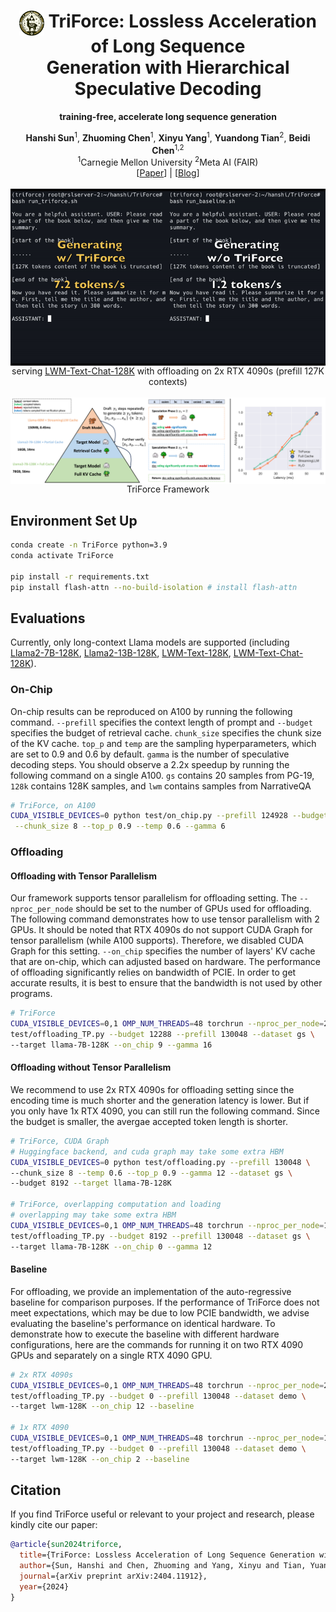 <div align="center">
<h1><img src="static/images/triforce.png" height="40px" align="top"/> TriForce: Lossless Acceleration of Long Sequence <br> Generation with Hierarchical Speculative Decoding
</h1>


**training-free, accelerate long sequence generation**
</div>
<div align="center">
<b>Hanshi Sun</b><sup>1</sup>,
<b>Zhuoming Chen</b><sup>1</sup>,
<b>Xinyu Yang</b><sup>1</sup>,
<b>Yuandong Tian</b><sup>2</sup>,
<b>Beidi Chen</b><sup>1,2</sup>
</div>

<div align="center">
<sup>1</sup>Carnegie Mellon University
<sup>2</sup>Meta AI (FAIR)
</div>

<div align="center">
[<a href="https://arxiv.org/abs/2404.11912">Paper</a>] | [<a href="https://infini-ai-lab.github.io/TriForce">Blog</a>]
</div>
<br>
<div align="center">
<img src="static/images/TriForce.gif" align="top"/>
<figcaption>serving <a href="https://huggingface.co/LargeWorldModel/LWM-Text-Chat-128K">LWM-Text-Chat-128K</a> with offloading on 2x RTX 4090s (prefill 127K contexts)</figcaption>
</div>
<br>

<div align="center">
<img src="static/images/Sys_readme.png" align="top"/>
<figcaption>TriForce Framework</figcaption>
</div>

## Environment Set Up
```bash
conda create -n TriForce python=3.9
conda activate TriForce

pip install -r requirements.txt
pip install flash-attn --no-build-isolation # install flash-attn
```

## Evaluations
Currently, only long-context Llama models are supported (including [Llama2-7B-128K](https://huggingface.co/NousResearch/Yarn-Llama-2-7b-128k), [Llama2-13B-128K](https://huggingface.co/NousResearch/Yarn-Llama-2-13b-128k), [LWM-Text-128K](https://huggingface.co/LargeWorldModel/LWM-Text-128K), [LWM-Text-Chat-128K](https://huggingface.co/LargeWorldModel/LWM-Text-Chat-128K)).

### On-Chip
On-chip results can be reproduced on A100 by running the following command. `--prefill` specifies the context length of prompt and `--budget` specifies the budget of retrieval cache. `chunk_size` specifies the chunk size of the KV cache. `top_p` and `temp` are the sampling hyperparameters, which are set to 0.9 and 0.6 by default. `gamma` is the number of speculative decoding steps. You should observe a 2.2x speedup by running the following command on a single A100. `gs` contains 20 samples from PG-19, `128k` contains 128K samples, and `lwm` contains samples from NarrativeQA

```bash
# TriForce, on A100
CUDA_VISIBLE_DEVICES=0 python test/on_chip.py --prefill 124928 --budget 4096 \
 --chunk_size 8 --top_p 0.9 --temp 0.6 --gamma 6
```
### Offloading
#### Offloading with Tensor Parallelism
Our framework supports tensor parallelism for offloading setting. The `--nproc_per_node` should be set to the number of GPUs used for offloading. The following command demonstrates how to use tensor parallelism with 2 GPUs. It should be noted that RTX 4090s do not support CUDA Graph for tensor parallelism (while A100 supports). Therefore, we disabled CUDA Graph for this setting. `--on_chip` specifies the number of layers' KV cache that are on-chip, which can adjusted based on hardware. The performance of offloading significantly relies on bandwidth of PCIE. In order to get accurate results, it is best to ensure that the bandwidth is not used by other programs.

```bash
# TriForce
CUDA_VISIBLE_DEVICES=0,1 OMP_NUM_THREADS=48 torchrun --nproc_per_node=2 \
test/offloading_TP.py --budget 12288 --prefill 130048 --dataset gs \
--target llama-7B-128K --on_chip 9 --gamma 16
```

#### Offloading without Tensor Parallelism
We recommend to use 2x RTX 4090s for offloading setting since the encoding time is much shorter and the generation latency is lower. But if you only have 1x RTX 4090, you can still run the following command. Since the budget is smaller, the avergae accepted token length is shorter.

```bash
# TriForce, CUDA Graph
# Huggingface backend, and cuda graph may take some extra HBM
CUDA_VISIBLE_DEVICES=0 python test/offloading.py --prefill 130048 \
--chunk_size 8 --temp 0.6 --top_p 0.9 --gamma 12 --dataset gs \
--budget 8192 --target llama-7B-128K

# TriForce, overlapping computation and loading
# overlapping may take some extra HBM
CUDA_VISIBLE_DEVICES=0,1 OMP_NUM_THREADS=48 torchrun --nproc_per_node=1 \
test/offloading_TP.py --budget 8192 --prefill 130048 --dataset gs \
--target llama-7B-128K --on_chip 0 --gamma 12
```


#### Baseline
For offloading, we provide an implementation of the auto-regressive baseline for comparison purposes. If the performance of TriForce does not meet expectations, which may be due to low PCIE bandwidth, we advise evaluating the baseline's performance on identical hardware. To demonstrate how to execute the baseline with different hardware configurations, here are the commands for running it on two RTX 4090 GPUs and separately on a single RTX 4090 GPU.

```bash
# 2x RTX 4090s
CUDA_VISIBLE_DEVICES=0,1 OMP_NUM_THREADS=48 torchrun --nproc_per_node=2 \
test/offloading_TP.py --budget 0 --prefill 130048 --dataset demo \
--target lwm-128K --on_chip 12 --baseline

# 1x RTX 4090
CUDA_VISIBLE_DEVICES=0,1 OMP_NUM_THREADS=48 torchrun --nproc_per_node=1 \
test/offloading_TP.py --budget 0 --prefill 130048 --dataset demo \
--target lwm-128K --on_chip 2 --baseline
```

## Citation
If you find TriForce useful or relevant to your project and research, please kindly cite our paper:

```bibtex
@article{sun2024triforce,
  title={TriForce: Lossless Acceleration of Long Sequence Generation with Hierarchical Speculative Decoding},
  author={Sun, Hanshi and Chen, Zhuoming and Yang, Xinyu and Tian, Yuandong and Chen, Beidi},
  journal={arXiv preprint arXiv:2404.11912},
  year={2024}
}
```
